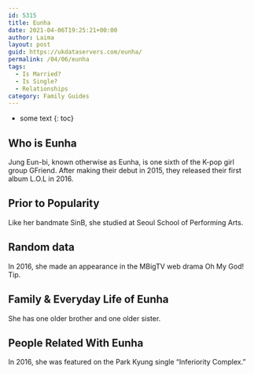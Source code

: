 ```yaml
---
id: 5315
title: Eunha
date: 2021-04-06T19:25:21+00:00
author: Laima
layout: post
guid: https://ukdataservers.com/eunha/
permalink: /04/06/eunha
tags:
  - Is Married?
  - Is Single?
  - Relationships
category: Family Guides
---
```


* some text
{: toc}


## Who is Eunha
                  
                  
                  
Jung Eun-bi, known otherwise as Eunha, is one sixth of the K-pop girl group GFriend. After making their debut in 2015, they released their first album L.O.L in 2016.
                  
              
            
              
            
                
                
                
## Prior to Popularity
                  
                  
                  
Like her bandmate SinB, she studied at Seoul School of Performing Arts.
                  
              
            
              
            
                
                
                
## Random data
                  
                  
                  
In 2016, she made an appearance in the MBigTV web drama Oh My God! Tip.
                  
              
            
              
            
                
                
                
## Family & Everyday Life of Eunha
                  
                  
                  
She has one older brother and one older sister.
                  
              
            
              
            
                
                
                
## People Related With Eunha
                  
                  
                  
In 2016, she was featured on the Park Kyung single &#8220;Inferiority Complex.&#8221;
                  
              
            
              
            
                
              
            
              
              
            
            
              
            
          
          
          